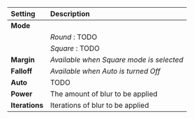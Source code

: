 | Setting        | Description                              |
| :------------- | :--------------------------------------- |
| **Mode**       |
|                | *Round* : TODO                           |
|                | *Square*  : TODO                         |
| **Margin**     | *Available when Square mode is selected* |
| **Falloff**    | *Available when Auto is turned Off*      |
| **Auto**       | TODO                                     |
| **Power**      | The amount of blur to be applied         |
| **Iterations** | Iterations of blur to be applied         |